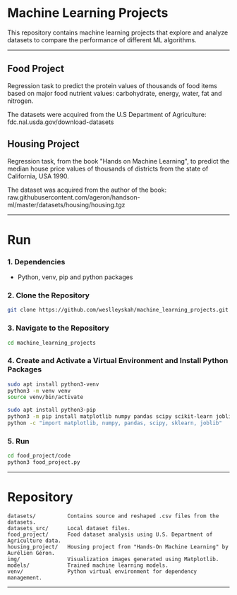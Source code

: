 # Machine Learning Projects

This repository contains machine learning projects that explore and analyze datasets to compare the performance of different ML algorithms.

---

## Food Project

Regression task to predict the protein values of thousands of food items based on major food nutrient values: carbohydrate, energy, water, fat and nitrogen.

The datasets were acquired from the U.S Department of Agriculture: fdc.nal.usda.gov/download-datasets

## Housing Project

Regression task, from the book "Hands on Machine Learning", to predict the median house price values of thousands of districts from the state of California, USA 1990.

The dataset was acquired from the author of the book: raw.githubusercontent.com/ageron/handson-ml/master/datasets/housing/housing.tgz

---

# Run

### 1. Dependencies
- Python, venv, pip and python packages 

### 2. Clone the Repository
```bash
git clone https://github.com/weslleyskah/machine_learning_projects.git
```

### 3. Navigate to the Repository
```bash
cd machine_learning_projects
```

### 4. Create and Activate a Virtual Environment and Install Python Packages
```bash
sudo apt install python3-venv
python3 -m venv venv
source venv/bin/activate

sudo apt install python3-pip
python3 -m pip install matplotlib numpy pandas scipy scikit-learn joblib
python -c "import matplotlib, numpy, pandas, scipy, sklearn, joblib"
```

### 5. Run
```bash
cd food_project/code
python3 food_project.py
```

---

# Repository

```
datasets/          Contains source and reshaped .csv files from the datasets.
datasets_src/      Local dataset files.
food_project/      Food dataset analysis using U.S. Department of Agriculture data.
housing_project/   Housing project from "Hands-On Machine Learning" by Aurélien Géron.
img/               Visualization images generated using Matplotlib.
models/            Trained machine learning models.
venv/              Python virtual environment for dependency management.
```

---
